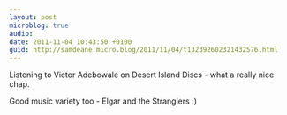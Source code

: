 ```yaml
---
layout: post
microblog: true
audio: 
date: 2011-11-04 10:43:50 +0100
guid: http://samdeane.micro.blog/2011/11/04/t132392602321432576.html
---
```

Listening to Victor Adebowale on Desert Island Discs - what a really nice chap. 

Good music variety too - Elgar and the Stranglers :)
